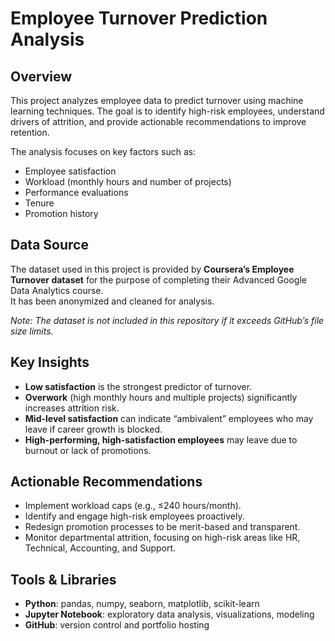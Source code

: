 # Employee Turnover Prediction Analysis

## Overview
This project analyzes employee data to predict turnover using machine learning techniques. The goal is to identify high-risk employees, understand drivers of attrition, and provide actionable recommendations to improve retention.

The analysis focuses on key factors such as:
- Employee satisfaction
- Workload (monthly hours and number of projects)
- Performance evaluations
- Tenure
- Promotion history

## Data Source
The dataset used in this project is provided by **Coursera’s Employee Turnover dataset** for the purpose of completing their Advanced Google Data Analytics course.  
It has been anonymized and cleaned for analysis.  

*Note: The dataset is not included in this repository if it exceeds GitHub’s file size limits.*


## Key Insights
- **Low satisfaction** is the strongest predictor of turnover.  
- **Overwork** (high monthly hours and multiple projects) significantly increases attrition risk.  
- **Mid-level satisfaction** can indicate “ambivalent” employees who may leave if career growth is blocked.  
- **High-performing, high-satisfaction employees** may leave due to burnout or lack of promotions.  

## Actionable Recommendations
- Implement workload caps (e.g., ≤240 hours/month).  
- Identify and engage high-risk employees proactively.  
- Redesign promotion processes to be merit-based and transparent.  
- Monitor departmental attrition, focusing on high-risk areas like HR, Technical, Accounting, and Support.  

## Tools & Libraries
- **Python**: pandas, numpy, seaborn, matplotlib, scikit-learn  
- **Jupyter Notebook**: exploratory data analysis, visualizations, modeling  
- **GitHub**: version control and portfolio hosting  

